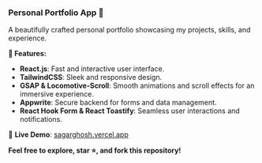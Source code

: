 ### Personal Portfolio App 🌟  
A beautifully crafted personal portfolio showcasing my projects, skills, and experience.  

**🚀 Features:**  
- **React.js**: Fast and interactive user interface.  
- **TailwindCSS**: Sleek and responsive design.  
- **GSAP & Locomotive-Scroll**: Smooth animations and scroll effects for an immersive experience.  
- **Appwrite**: Secure backend for forms and data management.  
- **React Hook Form & React Toastify**: Seamless user interactions and notifications.  

🔗 **Live Demo**: [sagarghosh.vercel.app](https://sagarghosh.vercel.app)

**Feel free to explore, star ⭐, and fork this repository!**  
